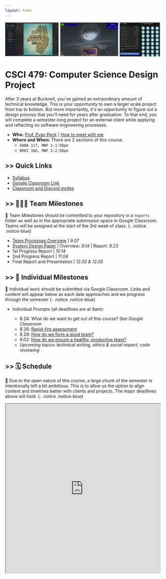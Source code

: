 ```yaml
---
layout: home
---
```

<link rel="stylesheet" href="cspui.css">

![alt text](figs/seniorDesign.png)

# CSCI 479: Computer Science Design Project
After 3 years at Bucknell, you've gained an extraordinary amount of technical knowledge. This is your opportunity to own a larger scale project from top to bottom. But more importantly, it's an opportunity to figure out a design process that you'll need for years after graduation. To that end, you will complete a semester-long project for an external client while applying and reflecting on software engineering processes.  

- **Who:** [Prof. Evan Peck](https://evanpeck.github.io/) \| [How to meet with me](https://evanpeck.github.io/student-faq/#can-we-meet)
- **Where and When:** There are 2 sections of this course. 
  - `DANA 117, MWF 1-1:50pm`
  - `BRKI 166, MWF 2-2:50pm`

## >> Quick Links
- [Syllabus](docs/syllabus)
- [Google Classroom Link](https://classroom.google.com/u/1/c/NTM3NjkwMjIwMzU4)
- [Classroom and Discord invites](https://moodle.bucknell.edu/course/view.php?id=47293)

## >> 🧑🧑🧑 Team Milestones
📣 Team Milestones should be committed to your repository in a `reports` folder as well as in the appropriate submission space in Google Classroom. Teams will be assigned at the start of the 3rd week of class. 
{: .notice .notice-blue}

- [Team Processes Overview](prompts/team_processes) \| _9.07_
- [System Design Paper](docs/system) \| Overview: _9.14_ \| Report: _9.23_
- 1st Progress Report \| _10.14_
- 2nd Progress Report \| _11.04_
- Final Report and Presentation \| _12.02 & 12.05_

## >> 🧑 Individual Milestones
📣 Individual work should be submitted via Google Classroom. Links and content will appear below as each date approaches and we progress through the semester 
{: .notice .notice-blue}

- Individual Prompts (all deadlines are at 9am):
  - 8.24: What do we want to get out of this course? _See Google Classroom_
  - 8.26: [Rapid-fire assessment](prompts/project_assess)
  - 8.29: [How do we form a good team?](prompts/teamcreation)
  - 9.02: [How do we ensure a healthy, productive team?](prompts/processes)
  - _Upcoming topics: technical writing, ethics & social impact, code reviewing_

  <!-- - 8.26: [Rapid-fire assessment](prompts/projectassess)
  - 8.29: [How do we form a good team?](prompts/teamcreation)
  - 9.02: [How do we ensure a healthy, productive team?](prompts/processes)
  - 10.26: [How do we make sure we're not making the world worse?](prompts/ethics)
  - 11.09: _How do we ensure quality in our projects?_ -->

<!-- <br/><br/>
- [Final (Individual) Reflection](docs/reflection) \| _End of finals period_ -->

## >> 🗓️ Schedule
📣 Due to the open nature of this course, a large chunk of the semester is intentionally left a bit ambitious. This is to allow us the option to align content and timelines better with clients and projects. The major deadlines above will hold. 
{: .notice .notice-blue}

<iframe src="https://docs.google.com/spreadsheets/d/e/2PACX-1vT3YZYNHB0UfEEfzZsw-h7HYV2c8Cw7ssXUXovTQZWTtYrKFzgr6bIYlKF8yN6K7sbm2JTUhm1gzbh_/pubhtml?gid=263478748&amp;single=true&amp;widget=false&amp;headers=false&amp;range=a1:f47&amp;chrome=false" style="width:100%;height:550px;"></iframe>
